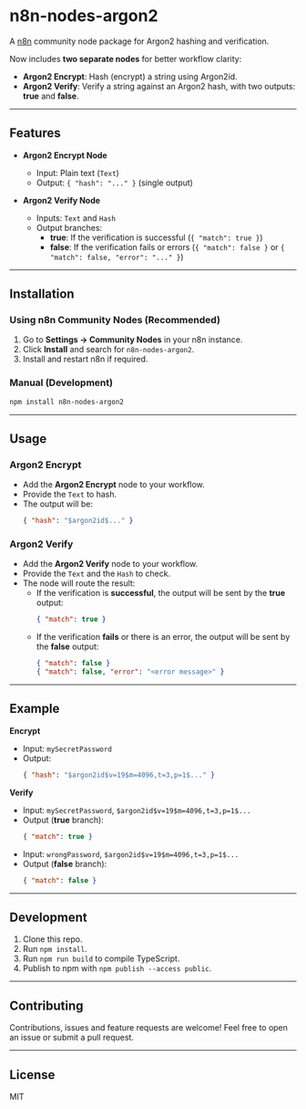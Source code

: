 # n8n-nodes-argon2

A [n8n](https://n8n.io) community node package for Argon2 hashing and verification.

Now includes **two separate nodes** for better workflow clarity:
- **Argon2 Encrypt**: Hash (encrypt) a string using Argon2id.
- **Argon2 Verify**: Verify a string against an Argon2 hash, with two outputs: **true** and **false**.

---

## Features

- **Argon2 Encrypt Node**
  - Input: Plain text (`Text`)
  - Output: `{ "hash": "..." }` (single output)

- **Argon2 Verify Node**
  - Inputs: `Text` and `Hash`
  - Output branches:
    - **true**: If the verification is successful (`{ "match": true }`)
    - **false**: If the verification fails or errors (`{ "match": false }` or `{ "match": false, "error": "..." }`)

---

## Installation

### Using n8n Community Nodes (Recommended)

1. Go to **Settings → Community Nodes** in your n8n instance.
2. Click **Install** and search for `n8n-nodes-argon2`.
3. Install and restart n8n if required.

### Manual (Development)

```bash
npm install n8n-nodes-argon2
```

---

## Usage

### Argon2 Encrypt
- Add the **Argon2 Encrypt** node to your workflow.
- Provide the `Text` to hash.
- The output will be:
  ```json
  { "hash": "$argon2id$..." }
  ```

### Argon2 Verify
- Add the **Argon2 Verify** node to your workflow.
- Provide the `Text` and the `Hash` to check.
- The node will route the result:
  - If the verification is **successful**, the output will be sent by the **true** output:
    ```json
    { "match": true }
    ```
  - If the verification **fails** or there is an error, the output will be sent by the **false** output:
    ```json
    { "match": false }
    { "match": false, "error": "<error message>" }
    ```

---

## Example

**Encrypt**

- Input: `mySecretPassword`
- Output:
  ```json
  { "hash": "$argon2id$v=19$m=4096,t=3,p=1$..." }
  ```

**Verify**

- Input: `mySecretPassword`, `$argon2id$v=19$m=4096,t=3,p=1$...`
- Output (**true** branch):
  ```json
  { "match": true }
  ```
- Input: `wrongPassword`, `$argon2id$v=19$m=4096,t=3,p=1$...`
- Output (**false** branch):
  ```json
  { "match": false }
  ```

---

## Development

1. Clone this repo.
2. Run `npm install`.
3. Run `npm run build` to compile TypeScript.
4. Publish to npm with `npm publish --access public`.

---

## Contributing

Contributions, issues and feature requests are welcome!
Feel free to open an issue or submit a pull request.

---

## License

MIT
